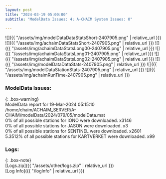 ```yaml
---
layout: post
title: "2024-03-19 05:00:00"
subtitle: "ModelData Issues: 4; A-CHAIM System Issues: 0"

---
```


![]({{ "/assets/img/modelDataDataStatsShort-2407905.png" | relative_url }})
![]({{ "/assets/img/achaimDataStatsShort-2407905.png" | relative_url }})
![]({{ "/assets/img/achaimDataStatsLong00-2407905.png" | relative_url }})
![]({{ "/assets/img/achaimDataStatsLong01-2407905.png" | relative_url }})
![]({{ "/assets/img/achaimDataStatsLong02-2407905.png" | relative_url }})
![]({{ "/assets/img/modelDataDataStats-2407905.png" | relative_url }})
![]({{ "/assets/img/modelDataStationStats-2407905.png" | relative_url }})
![]({{ "/assets/img/achaimRunTime-2407905.png" | relative_url }})


### ModelData Issues:  
  
{: .box-warning}  
 ModelData report for 19-Mar-2024 05:15:10   
 /home/chaim/ACHAIM_SERVER/A-CHAIM/modelData/2024/079/05/modelData.mat   
 0% of all possible stations for IONO were downloaded. x3146   
 0% of all possible stations for JASON were downloaded. x3   
 0% of all possible stations for SENTINEL were downloaded. x2601   
 5.3512% of all possible stations for KARTVERKET were downloaded. x99   
  


### Logs:  
  
{: .box-note}  
[Logs.zip]({{ "/assets/other/logs.zip" | relative_url }})  
[Log Info]({{ "/logInfo" | relative_url }})  
